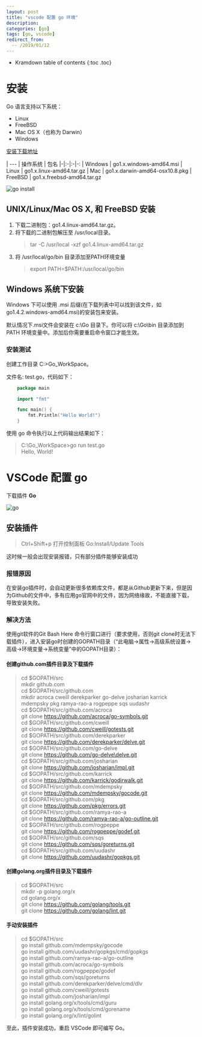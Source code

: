 ```yaml
---
layout: post
title: "vscode 配置 go 环境"
description:
categories: [go]
tags: [go, vscode]
redirect_from:
  -- /2019/01/12
---
```


* Kramdown table of contents
{:toc .toc}

# 安装

Go 语言支持以下系统：

* Linux
* FreeBSD
* Mac OS X（也称为 Darwin）
* Windows

[安装下载地址](https://golang.google.cn/dl/)

| ---
| 操作系统 | 包名
|-|:-|:-|-:
| Windows | go1.x.windows-amd64.msi
| Linux | go1.x.linux-amd64.tar.gz
| Mac | go1.x.darwin-amd64-osx10.8.pkg
| FreeBSD | go1.x.freebsd-amd64.tar.gz

![go install](https://github.com/caiyangmin/caiyangmin.github.io/blob/master/resourses/Go_01.jpg?raw=true)

## UNIX/Linux/Mac OS X, 和 FreeBSD 安装

1. 下载二进制包：go1.4.linux-amd64.tar.gz。
2. 将下载的二进制包解压至 /usr/local目录。
   > tar -C /usr/local -xzf go1.4.linux-amd64.tar.gz
3. 将 /usr/local/go/bin 目录添加至PATH环境变量
   > export PATH=$PATH:/usr/local/go/bin

## Windows 系统下安装

Windows 下可以使用 .msi 后缀(在下载列表中可以找到该文件，如go1.4.2.windows-amd64.msi)的安装包来安装。

默认情况下.msi文件会安装在 c:\Go 目录下。你可以将 c:\Go\bin 目录添加到 PATH 环境变量中。添加后你需要重启命令窗口才能生效。

### 安装测试

创建工作目录 C:\>Go_WorkSpace。

文件名: test.go，代码如下：

~~~ go
    package main

    import "fmt"

    func main() {
        fmt.Println("Hello World!")
    }
~~~

使用 go 命令执行以上代码输出结果如下：

> C:\Go_WorkSpace>go run test.go  
> Hello, World!

# VSCode 配置 go

下载插件 **Go**

![go](https://github.com/caiyangmin/caiyangmin.github.io/blob/master/resourses/Go_02.png?raw=true)

## 安装插件

> Ctrl+Shift+p 打开控制面板
> Go:Install/Update Tools

这时候一般会出现安装报错，只有部分插件能够安装成功

### 报错原因

在安装go插件时，会自动更新很多依赖库文件，都是从Github更新下来，但是因为Github的文件中，多有应用go官网中的文件，因为网络缘故，不能直接下载，导致安装失败。

### 解决方法

使用git软件的Git Bash Here 命令行窗口进行（要求使用，否则git clone时无法下载插件），进入安装go时创建的GOPATH目录（“此电脑->属性->高级系统设置->高级->环境变量->系统变量”中的GOPATH目录）：

#### 创建github.com插件目录及下载插件

> cd $GOPATH/src  
> mkdir github.com  
> cd $GOPATH/src/github.com  
> mkdir acroca cweill derekparker go-delve josharian karrick mdempsky pkg ramya-rao-a rogpeppe sqs uudashr  
> cd $GOPATH/src/github.com/acroca  
> git clone https://github.com/acroca/go-symbols.git  
> cd $GOPATH/src/github.com/cweill  
> git clone https://github.com/cweill/gotests.git  
> cd $GOPATH/src/github.com/derekparker  
> git clone https://github.com/derekparker/delve.git  
> cd $GOPATH/src/github.com/go-delve  
> git clone https://github.com/go-delve\delve.git  
> cd $GOPATH/src/github.com/josharian  
> git clone https://github.com/josharian/impl.git  
> cd $GOPATH/src/github.com/karrick  
> git clone https://github.com/karrick/godirwalk.git  
> cd $GOPATH/src/github.com/mdempsky  
> git clone https://github.com/mdempsky/gocode.git  
> cd $GOPATH/src/github.com/pkg  
> git clone https://github.com/pkg/errors.git  
> cd $GOPATH/src/github.com/ramya-rao-a  
> git clone https://github.com/ramya-rao-a/go-outline.git  
> cd $GOPATH/src/github.com/rogpeppe  
> git clone https://github.com/rogpeppe/godef.git  
> cd $GOPATH/src/github.com/sqs  
> git clone https://github.com/sqs/goreturns.git  
> cd $GOPATH/src/github.com/uudashr  
> git clone https://github.com/uudashr/gopkgs.git  

#### 创建golang.org插件目录及下载插件

> cd $GOPATH/src  
> mkdir -p golang.org/x  
> cd golang.org/x  
> git clone https://github.com/golang/tools.git  
> git clone https://github.com/golang/lint.git  

#### 手动安装插件

> cd $GOPATH/src  
> go install github.com/mdempsky/gocode  
> go install github.com/uudashr/gopkgs/cmd/gopkgs  
> go install github.com/ramya-rao-a/go-outline  
> go install github.com/acroca/go-symbols  
> go install github.com/rogpeppe/godef  
> go install github.com/sqs/goreturns  
> go install github.com/derekparker/delve/cmd/dlv  
> go install github.com/cweill/gotests  
> go install github.com/josharian/impl  
> go install golang.org/x/tools/cmd/guru  
> go install golang.org/x/tools/cmd/gorename  
> go install golang.org/x/lint/golint  

至此，插件安装成功，重启 VSCode 即可编写 Go。